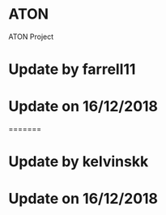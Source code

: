 # ATON
ATON Project
# Update by farrell11
# Update on 16/12/2018
=======
# Update by kelvinskk
# Update on 16/12/2018

